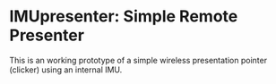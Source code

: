 # IMUpresenter: Simple Remote Presenter
This is an working prototype of a simple wireless presentation pointer (clicker) using an internal IMU.
